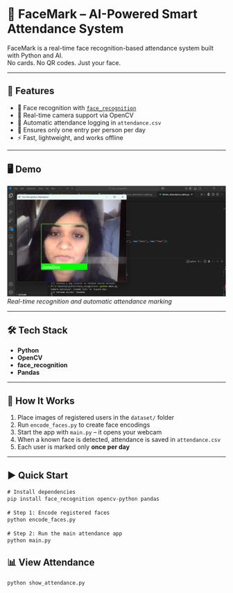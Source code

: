 # 📸 FaceMark – AI-Powered Smart Attendance System

FaceMark is a real-time face recognition-based attendance system built with Python and AI.  
No cards. No QR codes. Just your face.

---

## 🚀 Features

- 🧠 Face recognition with [`face_recognition`](https://github.com/ageitgey/face_recognition)
- 🎥 Real-time camera support via OpenCV
- 📝 Automatic attendance logging in `attendance.csv`
- 📅 Ensures only one entry per person per day
- ⚡ Fast, lightweight, and works offline

---

## 🖥️ Demo

![screenshot](/facemark.png)  
*Real-time recognition and automatic attendance marking*

---

## 🛠️ Tech Stack

- **Python**
- **OpenCV**
- **face_recognition**
- **Pandas**

---

## 🧪 How It Works

1. Place images of registered users in the `dataset/` folder  
2. Run `encode_faces.py` to create face encodings  
3. Start the app with `main.py` – it opens your webcam  
4. When a known face is detected, attendance is saved in `attendance.csv`  
5. Each user is marked only **once per day**

---

## ▶️ Quick Start

```
# Install dependencies
pip install face_recognition opencv-python pandas

# Step 1: Encode registered faces
python encode_faces.py

# Step 2: Run the main attendance app
python main.py

````

## 📊 View Attendance
````
python show_attendance.py
````
